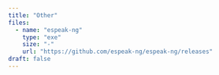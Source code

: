 ```yaml
---
title: "Other"
files:
  - name: "espeak-ng"
    type: "exe"
    size: "-"    
    url: "https://github.com/espeak-ng/espeak-ng/releases"   
draft: false
--- 
```

